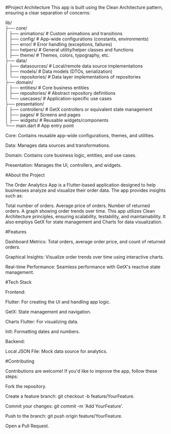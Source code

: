 
#Project Architecture
This app is built using the Clean Architecture pattern, ensuring a clear separation of concerns:

lib/                             
├── core/                        
│   ├── animations/                                      # Custom animations and transitions                                                                       
│   ├── config/                                          # App-wide configurations (constants, environments)                              
│   ├── error/                                           # Error handling (exceptions, failures)                                         
│   ├── helpers/                                         # General utility/helper classes and functions                                     
│   ├── theme/                                           # Themes, colors, typography, etc.                              
├── data/                           
│   ├── datasources/                                     # Local/remote data source implementations                             
│   ├── models/                                          # Data models (DTOs, serialization)                               
│   └── repositories/                                    # Data layer implementations of repositories                                    
├── domain/                                       
│   ├── entities/                                        # Core business entities                                       
│   ├── repositories/                                    # Abstract repository definitions                                         
│   └── usecases/                                        # Application-specific use cases                                  
├── presentation/                                            
│   ├── controllers/                                     # GetX controllers or equivalent state management                                       
│   ├── pages/                                           # Screens and pages                                  
│   ├── widgets/                                         # Reusable widgets/components                               
└── main.dart                                            # App entry point                                                        




Core: Contains reusable app-wide configurations, themes, and utilities. 

Data: Manages data sources and transformations.

Domain: Contains core business logic, entities, and use cases.

Presentation: Manages the UI, controllers, and widgets.






#About the Project

The Order Analytics App is a Flutter-based application designed to help businesses analyze and visualize their order data. The app provides insights such as:

Total number of orders.
Average price of orders.
Number of returned orders.
A graph showing order trends over time.
This app utilizes Clean Architecture principles, ensuring scalability, testability, and maintainability. It also employs GetX for state management and Charts for data visualization.











#Features

Dashboard Metrics:
 Total orders, average order price, and count of returned orders.

 
Graphical Insights:
 Visualize order trends over time using interactive charts.

 
Real-time Performance:
 Seamless performance with GetX's reactive state management.










 



#Tech Stack



Frontend:

Flutter: For creating the UI and handling app logic.

GetX: State management and navigation.

Charts Flutter: For visualizing data.

Intl: Formatting dates and numbers.


Backend:

Local JSON File: Mock data source for analytics.



#Contributing

Contributions are welcome! If you'd like to improve the app, follow these steps:


Fork the repository.


Create a feature branch: git checkout -b feature/YourFeature.


Commit your changes: git commit -m 'Add YourFeature'.


Push to the branch: git push origin feature/YourFeature.


Open a Pull Request.
